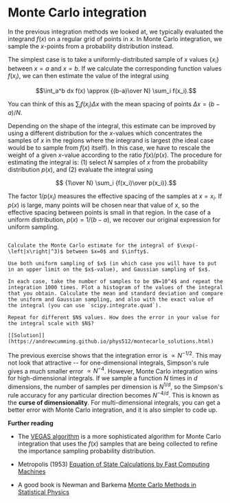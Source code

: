 # Monte Carlo integration

In the previous integration methods we looked at, we typically evaluated the integrand $f(x)$ on a regular grid of points in $x$. In Monte Carlo integration, we sample the $x$-points from a probability distribution instead. 

The simplest case is to take a uniformly-distributed sample of $x$ values $\left\{x_i\right\}$ between $x=a$ and $x=b$. If we calculate the corresponding function values $f(x_i)$, 
we can then estimate the value of the integral using

$$\int_a^b dx f(x) \approx {(b-a)\over N} \sum_i f(x_i).$$

You can think of this as $\sum_i f(x_i) \Delta x$ with the mean spacing of points $\Delta x = (b-a)/N$.

Depending on the shape of the integral, this estimate can be improved by using a different distribution for the $x$-values which concentrates the samples of $x$ in the regions where the integrand is largest (the ideal case would be to sample from $f(x)$ itself). In this case, we have to rescale the weight of a given $x$-value according to the ratio $f(x)/p(x)$. The procedure for estimating the integral is: (1) select $N$ samples of $x$ from the probability distribution $p(x)$, and (2) evaluate the integral using

$$ {1\over N} \sum_i {f(x_i)\over p(x_i)}.$$

The factor $1/p(x_i)$ measures the effective spacing of the samples at $x=x_i$. If $p(x)$ is large, many points will be chosen near that value of $x$, so the effective spacing between points is small in that region. In the case of a uniform distribution, $p(x) = 1/(b-a)$, we recover our original expression for uniform sampling.

```{admonition} Exercise

Calculate the Monte Carlo estimate for the integral of $\exp(-\left|x\right|^3)$ between $x=0$ and $\infty$. 

Use both uniform sampling of $x$ (in which case you will have to put in an upper limit on the $x$-value), and Gaussian sampling of $x$. 

In each case, take the number of samples to be $N=10^4$ and repeat the integration 1000 times. Plot a histogram of the values of the integral that you obtain. Calculate the mean and standard deviation and compare the uniform and Gaussian sampling, and also with the exact value of the integral (you can use `scipy.integrate.quad`).

Repeat for different $N$ values. How does the error in your value for the integral scale with $N$?

[[Solution]](https://andrewcumming.github.io/phys512/montecarlo_solutions.html)

```

The previous exercise shows that the integration error is $\propto N^{-1/2}$. This may not look that attractive -- for one-dimensional integrals, Simpson's rule gives a much smaller error $\propto N^{-4}$. However, Monte Carlo integration wins for high-dimensional integrals. If we sample a function $N$ times in $d$ dimensions, the number of samples per dimension is $N^{1/d}$, so the Simpson's rule accuracy for any particular direction becomes $N^{-4/d}$. This is known as the **curse of dimensionality**. For multi-dimensional integrals, you can get a better error with Monte Carlo integration, and it is also simpler to code up.

**Further reading**

- The [VEGAS algorithm](https://en.wikipedia.org/wiki/VEGAS_algorithm) is a more sophisticated algorithm for Monte Carlo integration that uses the $f(x)$ samples that are being collected to refine the importance sampling probability distribution.

- Metropolis (1953) [Equation of State Calculations by Fast Computing Machines](https://pubs.aip.org/aip/jcp/article/21/6/1087/202680/Equation-of-State-Calculations-by-Fast-Computing)

- A good book is Newman and Barkema [Monte Carlo Methods in Statistical Physics](https://mcgill.on.worldcat.org/search/detail/40927360?queryString=au%3A%28newman%29%20AND%20ti%3A%28monte%20carlo%20methods%29&databaseList=283%2C638&origPageViewName=pages%2Fadvanced-search-page&clusterResults=&groupVariantRecords=&expandSearch=true&translateSearch=false&queryTranslationLanguage=&lang=en&scope=wz%3A12129)
